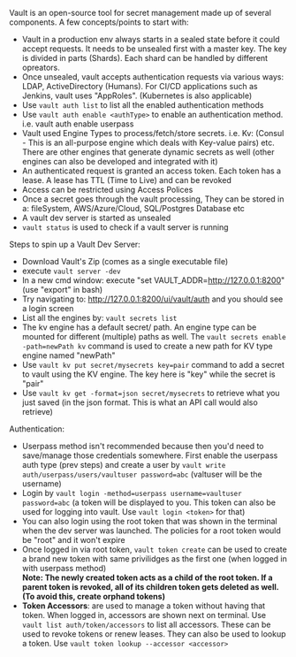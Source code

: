 Vault is an open-source tool for secret management made up of several components. A few concepts/points to start with:  

* Vault in a production env always starts in a sealed state before it could accept requests. It needs to be unsealed first with a master key. The key is divided in parts (Shards). Each shard can be handled by different opreators. 
* Once unsealed, vault accepts authentication requests via various ways: LDAP, ActiveDirectory (Humans). For CI/CD applications such as Jenkins, vault uses "AppRoles". (Kubernetes is also applicable)    
* Use `vault auth list` to list all the enabled authentication methods  
* Use `vault auth enable <authType>` to enable an authentication method. i.e. vault auth enable userpass  
* Vault used Engine Types to process/fetch/store secrets. i.e. Kv: (Consul - This is an all-purpose engine which deals with Key-value pairs) etc. There are other engines that generate dynamic secrets as well (other engines can also be developed and integrated with it)  
* An authenticated request is granted an access token. Each token has a lease. A lease has TTL (Time to Live) and can be revoked    
* Access can be restricted using Access Polices  
* Once a secret goes through the vault processing, They can be stored in a: fileSystem, AWS/Azure/Cloud, SQL/Postgres Database etc  
* A vault dev server is started as unsealed   
* `vault status` is used to check if a vault server is running  

Steps to spin up a Vault Dev Server:  
* Download Vault's Zip (comes as a single executable file)  
* execute `vault server -dev` 
* In a new cmd window: execute "set VAULT_ADDR=http://127.0.0.1:8200" (use "export" in bash)  
* Try navigating to: http://127.0.0.1:8200/ui/vault/auth and you should see a login screen  
* List all the engines by: `vault secrets list` 
* The kv engine has a default secret/<anyName> path. An engine type can be mounted for different (multiple) paths as well. The `vault secrets enable -path=newPath kv` command is used to create a new path for KV type engine named "newPath"  
* Use `vault kv put secret/mysecrets key=pair` command to add a secret to vault using the KV engine. The key here is "key" while the secret is "pair"  
* Use `vault kv get -format=json secret/mysecrets` to retrieve what you just saved (in the json format. This is what an API call would also retrieve)  


Authentication:  
* Userpass method isn't recommended because then you'd need to save/manage those credentials somewhere. First enable the userpass auth type (prev steps) and create a user by `vault write auth/userpass/users/vaultuser password=abc` (valtuser will be the username)  
* Login by `vault login -method=userpass username=vaultuser password=abc` (a token will be displayed to you. This token can also be used for logging into vault. Use `vault login <token>` for that)    
* You can also login using the root token that was shown in the terminal when the dev server was launched. The policies for a root token would be "root" and it won't expire 
* Once logged in via root token, `vault token create` can be used to create a brand new token with same privilidges as the first one (when logged in with userpass method)  
**Note: The newly created token acts as a child of the root token. If a parent token is revoked, all of its children token gets deleted as well. (To avoid this, create orphand tokens)**  
* **Token Accessors**: are used to manage a token without having that token. When logged in, accessors are shown next on terminal. Use `vault list auth/token/accessors` to list all accessors. These can be used to revoke tokens or renew leases. They can also be used to lookup a token. Use `vault token lookup --accessor <accessor>`    